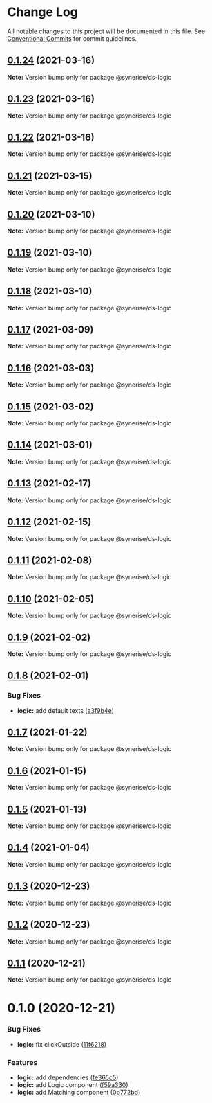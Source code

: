 # Change Log

All notable changes to this project will be documented in this file.
See [Conventional Commits](https://conventionalcommits.org) for commit guidelines.

## [0.1.24](https://github.com/Synerise/synerise-design/compare/@synerise/ds-logic@0.1.23...@synerise/ds-logic@0.1.24) (2021-03-16)

**Note:** Version bump only for package @synerise/ds-logic





## [0.1.23](https://github.com/Synerise/synerise-design/compare/@synerise/ds-logic@0.1.22...@synerise/ds-logic@0.1.23) (2021-03-16)

**Note:** Version bump only for package @synerise/ds-logic





## [0.1.22](https://github.com/Synerise/synerise-design/compare/@synerise/ds-logic@0.1.21...@synerise/ds-logic@0.1.22) (2021-03-16)

**Note:** Version bump only for package @synerise/ds-logic





## [0.1.21](https://github.com/Synerise/synerise-design/compare/@synerise/ds-logic@0.1.20...@synerise/ds-logic@0.1.21) (2021-03-15)

**Note:** Version bump only for package @synerise/ds-logic





## [0.1.20](https://github.com/Synerise/synerise-design/compare/@synerise/ds-logic@0.1.19...@synerise/ds-logic@0.1.20) (2021-03-10)

**Note:** Version bump only for package @synerise/ds-logic





## [0.1.19](https://github.com/Synerise/synerise-design/compare/@synerise/ds-logic@0.1.18...@synerise/ds-logic@0.1.19) (2021-03-10)

**Note:** Version bump only for package @synerise/ds-logic





## [0.1.18](https://github.com/Synerise/synerise-design/compare/@synerise/ds-logic@0.1.17...@synerise/ds-logic@0.1.18) (2021-03-10)

**Note:** Version bump only for package @synerise/ds-logic





## [0.1.17](https://github.com/Synerise/synerise-design/compare/@synerise/ds-logic@0.1.16...@synerise/ds-logic@0.1.17) (2021-03-09)

**Note:** Version bump only for package @synerise/ds-logic





## [0.1.16](https://github.com/Synerise/synerise-design/compare/@synerise/ds-logic@0.1.15...@synerise/ds-logic@0.1.16) (2021-03-03)

**Note:** Version bump only for package @synerise/ds-logic





## [0.1.15](https://github.com/Synerise/synerise-design/compare/@synerise/ds-logic@0.1.14...@synerise/ds-logic@0.1.15) (2021-03-02)

**Note:** Version bump only for package @synerise/ds-logic





## [0.1.14](https://github.com/Synerise/synerise-design/compare/@synerise/ds-logic@0.1.13...@synerise/ds-logic@0.1.14) (2021-03-01)

**Note:** Version bump only for package @synerise/ds-logic





## [0.1.13](https://github.com/Synerise/synerise-design/compare/@synerise/ds-logic@0.1.12...@synerise/ds-logic@0.1.13) (2021-02-17)

**Note:** Version bump only for package @synerise/ds-logic





## [0.1.12](https://github.com/Synerise/synerise-design/compare/@synerise/ds-logic@0.1.11...@synerise/ds-logic@0.1.12) (2021-02-15)

**Note:** Version bump only for package @synerise/ds-logic





## [0.1.11](https://github.com/Synerise/synerise-design/compare/@synerise/ds-logic@0.1.10...@synerise/ds-logic@0.1.11) (2021-02-08)

**Note:** Version bump only for package @synerise/ds-logic





## [0.1.10](https://github.com/Synerise/synerise-design/compare/@synerise/ds-logic@0.1.9...@synerise/ds-logic@0.1.10) (2021-02-05)

**Note:** Version bump only for package @synerise/ds-logic





## [0.1.9](https://github.com/Synerise/synerise-design/compare/@synerise/ds-logic@0.1.8...@synerise/ds-logic@0.1.9) (2021-02-02)

**Note:** Version bump only for package @synerise/ds-logic





## [0.1.8](https://github.com/Synerise/synerise-design/compare/@synerise/ds-logic@0.1.7...@synerise/ds-logic@0.1.8) (2021-02-01)


### Bug Fixes

* **logic:** add default texts ([a3f9b4e](https://github.com/Synerise/synerise-design/commit/a3f9b4ef5a09c6402805b3575cf05eb20d7ef1e3))





## [0.1.7](https://github.com/Synerise/synerise-design/compare/@synerise/ds-logic@0.1.6...@synerise/ds-logic@0.1.7) (2021-01-22)

**Note:** Version bump only for package @synerise/ds-logic





## [0.1.6](https://github.com/Synerise/synerise-design/compare/@synerise/ds-logic@0.1.5...@synerise/ds-logic@0.1.6) (2021-01-15)

**Note:** Version bump only for package @synerise/ds-logic





## [0.1.5](https://github.com/Synerise/synerise-design/compare/@synerise/ds-logic@0.1.4...@synerise/ds-logic@0.1.5) (2021-01-13)

**Note:** Version bump only for package @synerise/ds-logic





## [0.1.4](https://github.com/Synerise/synerise-design/compare/@synerise/ds-logic@0.1.3...@synerise/ds-logic@0.1.4) (2021-01-04)

**Note:** Version bump only for package @synerise/ds-logic





## [0.1.3](https://github.com/Synerise/synerise-design/compare/@synerise/ds-logic@0.1.2...@synerise/ds-logic@0.1.3) (2020-12-23)

**Note:** Version bump only for package @synerise/ds-logic





## [0.1.2](https://github.com/Synerise/synerise-design/compare/@synerise/ds-logic@0.1.1...@synerise/ds-logic@0.1.2) (2020-12-23)

**Note:** Version bump only for package @synerise/ds-logic





## [0.1.1](https://github.com/Synerise/synerise-design/compare/@synerise/ds-logic@0.1.0...@synerise/ds-logic@0.1.1) (2020-12-21)

**Note:** Version bump only for package @synerise/ds-logic





# 0.1.0 (2020-12-21)


### Bug Fixes

* **logic:** fix clickOutside ([11f6218](https://github.com/Synerise/synerise-design/commit/11f62187ccbd29848b850fb6fc5bddecb818a875))


### Features

* **logic:** add dependencies ([fe365c5](https://github.com/Synerise/synerise-design/commit/fe365c5cee24951ec4b895eb573e8b99b78b7125))
* **logic:** add Logic component ([f59a330](https://github.com/Synerise/synerise-design/commit/f59a330b63310cafa2c21223908bfb0f5029985f))
* **logic:** add Matching component ([0b772bd](https://github.com/Synerise/synerise-design/commit/0b772bde72df48ebf96841927e70b753a752462d))
